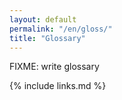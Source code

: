 ```yaml
---
layout: default
permalink: "/en/gloss/"
title: "Glossary"
---
```


FIXME: write glossary

{% include links.md %}
